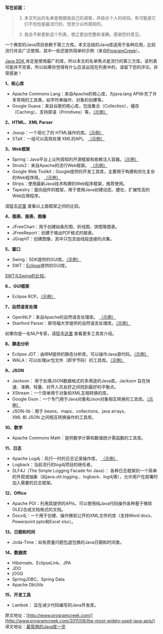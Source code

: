 

**写在前面：**

> 1) 本文列出的名单是根据我自己的调查，并结合个人的经验。有可能是它们不恰恰是最流行的，但至少众所周知的。
> 
> 2) 我会不断更新这个列表，使之更加完整和准确。感谢您的意见。

一个典型的Java项目依赖于第三方库。本文总结的Java库适用于各种应用，比较流行并且广泛使用。其中一些还提供简单的示例（来自[ProgramCreek](http://www.programcreek.com/)）。

[Java&nbsp;SDK&nbsp;](http://www.oracle.com/technetwork/java/javase/overview/index.html)肯定是使用最广的库，所以本文的名单焦点是流行的第三方库。该列表可能并不完善，所以如果你觉得有什么应该出现在列表中的，请留下您的评论。非常感谢！

**1、核心库**

*   Apache Commons Lang：来自Apache的核心库，为java.lang API补充了许多常用的工具类，如字符串操作、对象的创建等。
*   Google Guava：来自谷歌的核心库，包括集合（Collection）、缓存（Caching）、支持原语（Primitives）等。[（示例）](http://www.programcreek.com/2013/10/google-guava-splitter-example/)

**2、HTML、XML Parser**

*   Jsoup：一个简化了的 HTML操作的库。[（示例）](http://www.programcreek.com/2012/05/parse-html-in-java/)
*   STaX：一组可以高效处理&nbsp;XML的API。 [（示例）](http://www.programcreek.com/2011/08/java-code-use-stax-to-create-xml-file/)

**3、Web框架**

*   Spring：Java平台上众所周知的开源框架和依赖注入容器。[（示例）](http://www.programcreek.com/2012/06/spring-framework-tutorial-hello-world/)
*   Struts2：来自Apache的流行Web框架。 [（示例）](http://www.programcreek.com/2010/03/struts-2-tutorials-sample-application-login-module/)
*   Google&nbsp;Web&nbsp;Toolkit：Google提供的开发工具库，主要用于构建和优化复杂的Web程序用。 [（示例）](http://www.programcreek.com/2011/01/a-example-application-of-gwt/)
*   Strips：使用最新Java技术构建的Web程序框架，推荐使用。
*   Tapestry：面向组件的框架，用于使用Java创建动态、健壮、扩展性高的Web应用程序。

请猛击[这里](http://www.programcreek.com/2011/08/java-web-frameworks-comparison/)&nbsp;查看以上面框架之间的比较。

**4、图表、报表、图像**

*   JFreeChart：用于创建如条形图、折线图、饼图等图表。
*   JFreeReport：创建于输出PDF格式的报表。
*   JGraphT：创建图像，其中只包含由线段连接的点集。

**5、窗口**

*   Swing：SDK提供的GUI库。[（示例）](http://www.programcreek.com/2009/01/the-steps-involved-in-building-a-swing-gui-application/)
*   SWT：<span class="wp_keywordlink">[Eclipse](http://res.importnew.com/eclipse "Eclipse ImportNew主页")</span>提供的GUI库。

[SWT与Swing的比较](http://www.programcreek.com/2012/04/swing-vs-swt-side-by-side-comparison/)。

**6.、GUI框架**

*   Eclipse&nbsp;RCP。[（示例）](http://www.programcreek.com/2013/02/eclipse-rcp-tutorial-add-a-popup-menu/)

**7、自然语言处理**

*   OpenNLP：来自Apache的自然语言处理库。 [（示例）](http://www.programcreek.com/2012/05/opennlp-tutorial/)
*   Stanford&nbsp;Parser：斯坦福大学提供的自然语言处理库。[（示例）](http://www.programcreek.com/2012/07/java-example-for-using-stanford-postagger/)

如果你是一名NLP专家，请猛击[这里](http://www.programcreek.com/2013/05/collection-of-natural-language-processing-tools/)&nbsp;查看更多工具库介绍。

**8、静态分析**

*   Eclipse&nbsp;JDT：由IBM提供的静态分析库，可以操作Java源代码。[（示例）](http://www.programcreek.com/2011/01/a-complete-standalone-example-of-astparser/)
*   WALA：可以处理jar包文件（即字节码）的工具库。[（示例）](http://www.programcreek.com/2012/10/wala-tutorial/)

**9、JSON**

*   Jackson： 用于处理JSON数据格式的多用途的Java库。Jackson 旨在快速、准确、轻量、对开人员友好之间找到最好的平衡点。
*   XStream：一个简单用于对象和XML互相转换的库。
*   Google&nbsp;Gson：一个专门用于Java对象和Json对象相互转换的工具库。[（示例）](http://www.programcreek.com/2012/05/call-google-search-api-in-java-program/)
*   JSON-lib：用于&nbsp;beans、maps、collections、java&nbsp;arrays、XML&nbsp;和&nbsp;JSON&nbsp;之间相互转换操作的工具库。

**10、数学**

*   Apache&nbsp;Commons&nbsp;Math：提供数学计算和数值统计需函数的工具库。

**11、日志**

*   Apache&nbsp;Log4j：风行一时的日志记录操作库。&nbsp;[（示例）](http://www.programcreek.com/2009/06/an-entry-example-of-log4j/)
*   Logback：当前流行的log4j项目的继任者。
*   SLF4J（The&nbsp;Simple&nbsp;Logging&nbsp;Facade&nbsp;for&nbsp;Java）： 各种日志框架的一个简单的外观或抽象（如java.util.logging 、logback、log4j等），允许用户在部署时加入需要的日志框架。

**12、Office**

*   Apache&nbsp;POI：利用其提供的APIs，可以使用纯Java代码操作各种基于微软OLE2合成文档格式的文档。
*   Docx4j：一个用于创建、操作微软公开的XML文件的库（支持Word&nbsp;docx、 Powerpoint&nbsp;pptx和Excel&nbsp;xlsx）。

**13、日期和时间**

*   Joda-Time：如有质量问题包退包换的Java日期和时间类。

**14、数据库**

*   Hibernate、EclipseLink、JPA
*   JDO
*   jOOQ
*   SpringJDBC、Spring&nbsp;Data
*   Apache&nbsp;DbUtils

**15、开发工具**

*   Lambok： 旨在减少代码编写的Java开发库。

     
原文地址：[http://www.programcreek.com/](http://www.programcreek.com/2011/08/the-most-widely-used-java-apis/)
译文地址：[最常用的Java库一览](http://www.importnew.com/7530.html)
